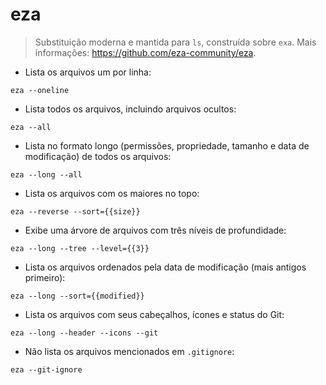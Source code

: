 # eza

> Substituição moderna e mantida para `ls`, construída sobre `exa`.
> Mais informações: <https://github.com/eza-community/eza>.

- Lista os arquivos um por linha:

`eza --oneline`

- Lista todos os arquivos, incluindo arquivos ocultos:

`eza --all`

- Lista no formato longo (permissões, propriedade, tamanho e data de modificação) de todos os arquivos:

`eza --long --all`

- Lista os arquivos com os maiores no topo:

`eza --reverse --sort={{size}}`

- Exibe uma árvore de arquivos com três níveis de profundidade:

`eza --long --tree --level={{3}}`

- Lista os arquivos ordenados pela data de modificação (mais antigos primeiro):

`eza --long --sort={{modified}}`

- Lista os arquivos com seus cabeçalhos, ícones e status do Git:

`eza --long --header --icons --git`

- Não lista os arquivos mencionados em `.gitignore`:

`eza --git-ignore`
